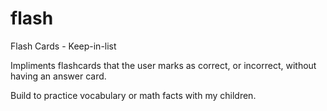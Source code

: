 # flash
Flash Cards - Keep-in-list

Impliments flashcards that the user marks as correct, or incorrect, without having an answer card.

Build to practice vocabulary or math facts with my children.
